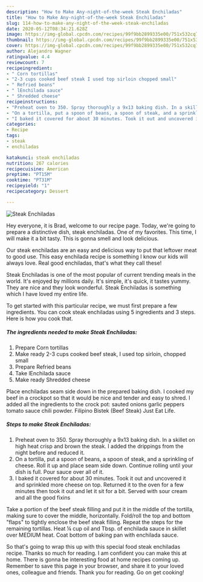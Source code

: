```yaml
---
description: "How to Make Any-night-of-the-week Steak Enchiladas"
title: "How to Make Any-night-of-the-week Steak Enchiladas"
slug: 114-how-to-make-any-night-of-the-week-steak-enchiladas
date: 2020-05-12T08:34:21.628Z
image: https://img-global.cpcdn.com/recipes/99f9bb2899335e00/751x532cq70/steak-enchiladas-recipe-main-photo.jpg
thumbnail: https://img-global.cpcdn.com/recipes/99f9bb2899335e00/751x532cq70/steak-enchiladas-recipe-main-photo.jpg
cover: https://img-global.cpcdn.com/recipes/99f9bb2899335e00/751x532cq70/steak-enchiladas-recipe-main-photo.jpg
author: Alejandro Wagner
ratingvalue: 4.4
reviewcount: 7
recipeingredient:
- " Corn tortillas"
- "2-3 cups cooked beef steak I used top sirloin chopped small"
- " Refried beans"
- " lEnchilada sauce"
- " Shredded cheese"
recipeinstructions:
- "Preheat oven to 350. Spray thoroughly a 9x13 baking dish. In a skillet on high heat crisp and brown the steak. I added the drippings from the night before and reduced it."
- "On a tortilla, put a spoon of beans, a spoon of steak, and a sprinkling of cheese. Roll it up and place seam side down. Continue rolling until your dish is full. Pour sauce over all of it."
- "I baked it covered for about 30 minutes. Took it out and uncovered it and sprinkled more cheese on top. Returned it to the oven for a few minutes then took it out and let it sit for a bit. Served with sour cream and all the good fixins"
categories:
- Recipe
tags:
- steak
- enchiladas

katakunci: steak enchiladas 
nutrition: 267 calories
recipecuisine: American
preptime: "PT15M"
cooktime: "PT31M"
recipeyield: "1"
recipecategory: Dessert

---
```



![Steak Enchiladas](https://img-global.cpcdn.com/recipes/99f9bb2899335e00/751x532cq70/steak-enchiladas-recipe-main-photo.jpg)

Hey everyone, it is Brad, welcome to our recipe page. Today, we're going to prepare a distinctive dish, steak enchiladas. One of my favorites. This time, I will make it a bit tasty. This is gonna smell and look delicious.

Our steak enchiladas are an easy and delicious way to put that leftover meat to good use. This easy enchilada recipe is something I know our kids will always love. Real good enchiladas, that&#39;s what they call these!

Steak Enchiladas is one of the most popular of current trending meals in the world. It's enjoyed by millions daily. It's simple, it's quick, it tastes yummy. They are nice and they look wonderful. Steak Enchiladas is something which I have loved my entire life.


To get started with this particular recipe, we must first prepare a few ingredients. You can cook steak enchiladas using 5 ingredients and 3 steps. Here is how you cook that.

<!--inarticleads1-->

##### The ingredients needed to make Steak Enchiladas:

1. Prepare  Corn tortillas
1. Make ready 2-3 cups cooked beef steak, I used top sirloin, chopped small
1. Prepare  Refried beans
1. Take  lEnchilada sauce
1. Make ready  Shredded cheese


Place enchiladas seam side down in the prepared baking dish. I cooked my beef in a crockpot so that it would be nice and tender and easy to shred. I added all the ingredients to the crock pot: sauted onions garlic peppers tomato sauce chili powder. Filipino Bistek (Beef Steak) Just Eat Life. 

<!--inarticleads2-->

##### Steps to make Steak Enchiladas:

1. Preheat oven to 350. Spray thoroughly a 9x13 baking dish. In a skillet on high heat crisp and brown the steak. I added the drippings from the night before and reduced it.
1. On a tortilla, put a spoon of beans, a spoon of steak, and a sprinkling of cheese. Roll it up and place seam side down. Continue rolling until your dish is full. Pour sauce over all of it.
1. I baked it covered for about 30 minutes. Took it out and uncovered it and sprinkled more cheese on top. Returned it to the oven for a few minutes then took it out and let it sit for a bit. Served with sour cream and all the good fixins


Take a portion of the beef steak filling and put it in the middle of the tortilla, making sure to cover the middle, horizontally. Fold/roll the top and bottom &#34;flaps&#34; to tightly enclose the beef steak filling. Repeat the steps for the remaining tortillas. Heat ¼ cup oil and Tbsp. of enchilada sauce in skillet over MEDIUM heat. Coat bottom of baking pan with enchilada sauce. 

So that's going to wrap this up with this special food steak enchiladas recipe. Thanks so much for reading. I am confident you can make this at home. There is gonna be interesting food at home recipes coming up. Remember to save this page in your browser, and share it to your loved ones, colleague and friends. Thank you for reading. Go on get cooking!
